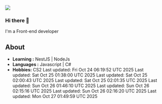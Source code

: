 <img align='center' src="https://github-readme-stats.vercel.app/api?username=666-arch">

### Hi there 👋

I'm a Front-end developer 
## About

-  **Learning :** NestJS | NodeJs
-  **Languages :** Javascript | C#
-  **Hobbies:** CS2
Last updated: Fri Oct 24 06:19:52 UTC 2025
Last updated: Sat Oct 25 01:38:00 UTC 2025
Last updated: Sat Oct 25 02:00:43 UTC 2025
Last updated: Sat Oct 25 02:01:35 UTC 2025
Last updated: Sun Oct 26 01:46:10 UTC 2025
Last updated: Sun Oct 26 02:15:16 UTC 2025
Last updated: Sun Oct 26 02:16:20 UTC 2025
Last updated: Mon Oct 27 01:49:59 UTC 2025
